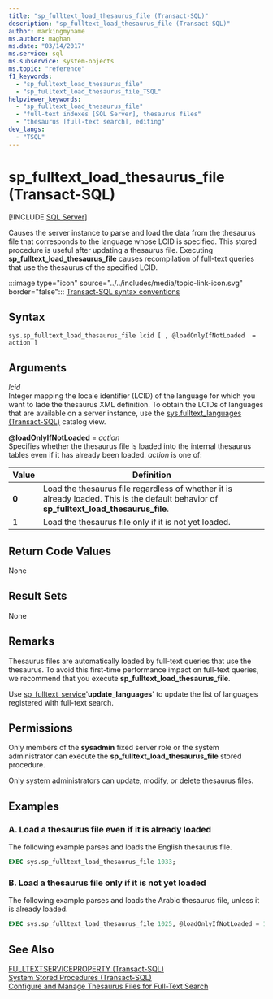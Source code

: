 ```yaml
---
title: "sp_fulltext_load_thesaurus_file (Transact-SQL)"
description: "sp_fulltext_load_thesaurus_file (Transact-SQL)"
author: markingmyname
ms.author: maghan
ms.date: "03/14/2017"
ms.service: sql
ms.subservice: system-objects
ms.topic: "reference"
f1_keywords:
  - "sp_fulltext_load_thesaurus_file"
  - "sp_fulltext_load_thesaurus_file_TSQL"
helpviewer_keywords:
  - "sp_fulltext_load_thesaurus_file"
  - "full-text indexes [SQL Server], thesaurus files"
  - "thesaurus [full-text search], editing"
dev_langs:
  - "TSQL"
---
```

# sp_fulltext_load_thesaurus_file (Transact-SQL)

[!INCLUDE [SQL Server](../../includes/applies-to-version/sqlserver.md)]

  Causes the server instance to parse and load the data from the thesaurus file that corresponds to the language whose LCID is specified. This stored procedure is useful after updating a thesaurus file. Executing **sp_fulltext_load_thesaurus_file** causes recompilation of full-text queries that use the thesaurus of the specified LCID.  
  
 :::image type="icon" source="../../includes/media/topic-link-icon.svg" border="false"::: [Transact-SQL syntax conventions](../../t-sql/language-elements/transact-sql-syntax-conventions-transact-sql.md)  
  
## Syntax  
  
```  
sys.sp_fulltext_load_thesaurus_file lcid [ , @loadOnlyIfNotLoaded  = action ]   
```  
  
## Arguments  
 *lcid*  
 Integer mapping the locale identifier (LCID) of the language for which you want to lade the thesaurus XML definition. To obtain the LCIDs of languages that are available on a server instance, use the [sys.fulltext_languages &#40;Transact-SQL&#41;](../../relational-databases/system-catalog-views/sys-fulltext-languages-transact-sql.md) catalog view.  
  
 **\@loadOnlyIfNotLoaded** = *action*  
 Specifies whether the thesaurus file is loaded into the internal thesaurus tables even if it has already been loaded. *action* is one of:  
  
|Value|Definition|  
|-----------|----------------|  
|**0**|Load the thesaurus file regardless of whether it is already loaded. This is the default behavior of **sp_fulltext_load_thesaurus_file**.|  
|1|Load the thesaurus file only if it is not yet loaded.|  
  
## Return Code Values  
 None  
  
## Result Sets  
 None  
  
## Remarks  
 Thesaurus files are automatically loaded by full-text queries that use the thesaurus. To avoid this first-time performance impact on full-text queries, we recommend that you execute **sp_fulltext_load_thesaurus_file**.  
  
 Use [sp_fulltext_service](../../relational-databases/system-stored-procedures/sp-fulltext-service-transact-sql.md)'**update_languages**' to update the list of languages registered with full-text search.  
  
## Permissions  
 Only members of the **sysadmin** fixed server role or the system administrator can execute the **sp_fulltext_load_thesaurus_file** stored procedure.  
  
 Only system administrators can update, modify, or delete thesaurus files.  
  
## Examples  
  
### A. Load a thesaurus file even if it is already loaded  
 The following example parses and loads the English thesaurus file.  
  
```sql
EXEC sys.sp_fulltext_load_thesaurus_file 1033;
```  
  
### B. Load a thesaurus file only if it is not yet loaded  
 The following example parses and loads the Arabic thesaurus file, unless it is already loaded.  
  
```sql
EXEC sys.sp_fulltext_load_thesaurus_file 1025, @loadOnlyIfNotLoaded = 1;
```  

## See Also

[FULLTEXTSERVICEPROPERTY &#40;Transact-SQL&#41;](../../t-sql/functions/fulltextserviceproperty-transact-sql.md)  
[System Stored Procedures &#40;Transact-SQL&#41;](../../relational-databases/system-stored-procedures/system-stored-procedures-transact-sql.md)  
[Configure and Manage Thesaurus Files for Full-Text Search](../../relational-databases/search/configure-and-manage-thesaurus-files-for-full-text-search.md)
